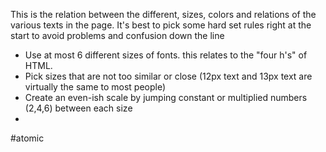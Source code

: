 This is the relation between the different, sizes, colors and relations of the various texts in the page. It's best to pick some hard set rules right at the start to avoid problems and confusion down the line

- Use at most 6 different sizes of fonts. this relates to the "four h's" of HTML.
- Pick sizes that are not too similar or close (12px text and 13px text are virtually the same to most people)
- Create an even-ish scale by jumping constant or multiplied numbers (2,4,6) between each size
- 
#atomic
